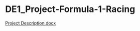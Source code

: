 # DE1_Project-Formula-1-Racing

[Project Description.docx](https://github.com/user-attachments/files/18721880/Project.Description.docx)
